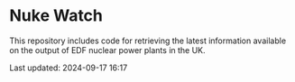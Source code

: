 # Nuke Watch

This repository includes code for retrieving the latest information available on the output of EDF nuclear power plants in the UK.

Last updated: 2024-09-17 16:17